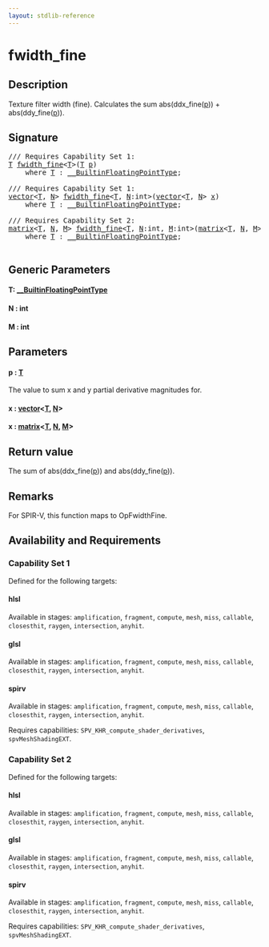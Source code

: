 ```yaml
---
layout: stdlib-reference
---
```


# fwidth\_fine

## Description

Texture filter width (fine).
Calculates the sum abs(ddx_fine(<span class='code'><a href="fwidth_fine.html#decl-p" class="code_param">p</a></span>)) + abs(ddy_fine(<span class='code'><a href="fwidth_fine.html#decl-p" class="code_param">p</a></span>)).



## Signature 

<pre>
/// Requires Capability Set 1:
<a href="fwidth_fine.html#typeparam-T" class="code_type">T</a> <a href="fwidth_fine.html">fwidth_fine</a>&lt;<a href="fwidth_fine.html#typeparam-T" class="code_type">T</a>&gt;(<a href="fwidth_fine.html#typeparam-T" class="code_type">T</a> <a href="fwidth_fine.html#decl-p" class="code_param">p</a>)
    <span class='code_keyword'>where</span> <a href="fwidth_fine.html#typeparam-T" class="code_type">T</a> : <a href="../interfaces/0_builtinfloatingpointtype-029hm/index.html" class="code_type">__BuiltinFloatingPointType</a>;

/// Requires Capability Set 1:
<a href="../types/vector/index.html" class="code_type">vector</a>&lt;<a href="fwidth_fine.html#typeparam-T" class="code_type">T</a>, <a href="fwidth_fine.html#decl-N" class="code_var">N</a>&gt; <a href="fwidth_fine.html">fwidth_fine</a>&lt;<a href="fwidth_fine.html#typeparam-T" class="code_type">T</a>, <a href="fwidth_fine.html#decl-N" class="code_var">N</a>:<span class="code_keyword">int</span>&gt;(<a href="../types/vector/index.html" class="code_type">vector</a>&lt;<a href="fwidth_fine.html#typeparam-T" class="code_type">T</a>, <a href="fwidth_fine.html#decl-N" class="code_var">N</a>&gt; <a href="fwidth_fine.html#decl-x" class="code_param">x</a>)
    <span class='code_keyword'>where</span> <a href="fwidth_fine.html#typeparam-T" class="code_type">T</a> : <a href="../interfaces/0_builtinfloatingpointtype-029hm/index.html" class="code_type">__BuiltinFloatingPointType</a>;

/// Requires Capability Set 2:
<a href="../types/matrix/index.html" class="code_type">matrix</a>&lt;<a href="fwidth_fine.html#typeparam-T" class="code_type">T</a>, <a href="fwidth_fine.html#decl-N" class="code_var">N</a>, <a href="fwidth_fine.html#decl-M" class="code_var">M</a>&gt; <a href="fwidth_fine.html">fwidth_fine</a>&lt;<a href="fwidth_fine.html#typeparam-T" class="code_type">T</a>, <a href="fwidth_fine.html#decl-N" class="code_var">N</a>:<span class="code_keyword">int</span>, <a href="fwidth_fine.html#decl-M" class="code_var">M</a>:<span class="code_keyword">int</span>&gt;(<a href="../types/matrix/index.html" class="code_type">matrix</a>&lt;<a href="fwidth_fine.html#typeparam-T" class="code_type">T</a>, <a href="fwidth_fine.html#decl-N" class="code_var">N</a>, <a href="fwidth_fine.html#decl-M" class="code_var">M</a>&gt; <a href="fwidth_fine.html#decl-x" class="code_param">x</a>)
    <span class='code_keyword'>where</span> <a href="fwidth_fine.html#typeparam-T" class="code_type">T</a> : <a href="../interfaces/0_builtinfloatingpointtype-029hm/index.html" class="code_type">__BuiltinFloatingPointType</a>;

</pre>

## Generic Parameters

####  <a id="typeparam-T"></a>T: [\_\_BuiltinFloatingPointType](../interfaces/0_builtinfloatingpointtype-029hm/index)
####  <a id="decl-N"></a>N  : int
####  <a id="decl-M"></a>M  : int

## Parameters

####  <a id="decl-p"></a>p  : [T](fwidth_fine#typeparam-T)
The value to sum x and y partial derivative magnitudes for.

####  <a id="decl-x"></a>x  : [vector](../types/vector/index)\<[T](../types/vector/index#typeparam-T), [N](../types/vector/index#decl-N)\>
####  <a id="decl-x"></a>x  : [matrix](../types/matrix/index)\<[T](../types/matrix/t-0), [N](../types/matrix/index#decl-N), [M](../types/matrix/index#decl-M)\>

## Return value
The sum of abs(ddx_fine(<span class='code'><a href="fwidth_fine.html#decl-p" class="code_param">p</a></span>)) and abs(ddy_fine(<span class='code'><a href="fwidth_fine.html#decl-p" class="code_param">p</a></span>)).

## Remarks
For SPIR-V, this function maps to <span class='code'>OpFwidthFine</span>.


## Availability and Requirements

### Capability Set 1

Defined for the following targets:

#### hlsl
Available in stages: `amplification`, `fragment`, `compute`, `mesh`, `miss`, `callable`, `closesthit`, `raygen`, `intersection`, `anyhit`.

#### glsl
Available in stages: `amplification`, `fragment`, `compute`, `mesh`, `miss`, `callable`, `closesthit`, `raygen`, `intersection`, `anyhit`.

#### spirv
Available in stages: `amplification`, `fragment`, `compute`, `mesh`, `miss`, `callable`, `closesthit`, `raygen`, `intersection`, `anyhit`.

Requires capabilities: `SPV_KHR_compute_shader_derivatives`, `spvMeshShadingEXT`.

### Capability Set 2

Defined for the following targets:

#### hlsl
Available in stages: `amplification`, `fragment`, `compute`, `mesh`, `miss`, `callable`, `closesthit`, `raygen`, `intersection`, `anyhit`.

#### glsl
Available in stages: `amplification`, `fragment`, `compute`, `mesh`, `miss`, `callable`, `closesthit`, `raygen`, `intersection`, `anyhit`.

#### spirv
Available in stages: `amplification`, `fragment`, `compute`, `mesh`, `miss`, `callable`, `closesthit`, `raygen`, `intersection`, `anyhit`.

Requires capabilities: `SPV_KHR_compute_shader_derivatives`, `spvMeshShadingEXT`.


